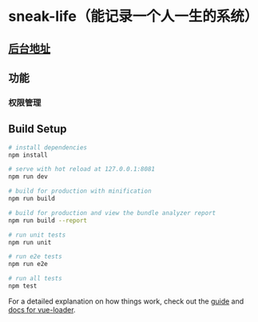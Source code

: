 # sneak-life（能记录一个人一生的系统）

## [后台地址](https://github.com/XiFYuW/sneakLife-admin)

## 功能

### 权限管理

## Build Setup

``` bash
# install dependencies
npm install

# serve with hot reload at 127.0.0.1:8081
npm run dev

# build for production with minification
npm run build

# build for production and view the bundle analyzer report
npm run build --report

# run unit tests
npm run unit

# run e2e tests
npm run e2e

# run all tests
npm test
```

For a detailed explanation on how things work, check out the [guide](http://vuejs-templates.github.io/webpack/) and [docs for vue-loader](http://vuejs.github.io/vue-loader).
